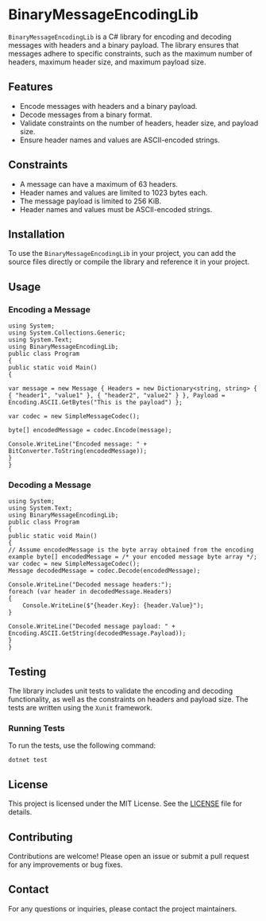 # BinaryMessageEncodingLib

`BinaryMessageEncodingLib` is a C# library for encoding and decoding messages with headers and a binary payload. The library ensures that messages adhere to specific constraints, such as the maximum number of headers, maximum header size, and maximum payload size.

## Features

- Encode messages with headers and a binary payload.
- Decode messages from a binary format.
- Validate constraints on the number of headers, header size, and payload size.
- Ensure header names and values are ASCII-encoded strings.

## Constraints

- A message can have a maximum of 63 headers.
- Header names and values are limited to 1023 bytes each.
- The message payload is limited to 256 KiB.
- Header names and values must be ASCII-encoded strings.

## Installation

To use the `BinaryMessageEncodingLib` in your project, you can add the source files directly or compile the library and reference it in your project.

## Usage

### Encoding a Message

    using System; 
    using System.Collections.Generic;
    using System.Text;
    using BinaryMessageEncodingLib;
    public class Program 
    {
    public static void Main()
    {
    
    var message = new Message { Headers = new Dictionary<string, string> { { "header1", "value1" }, { "header2", "value2" } }, Payload = Encoding.ASCII.GetBytes("This is the payload") };

    var codec = new SimpleMessageCodec();

    byte[] encodedMessage = codec.Encode(message);

    Console.WriteLine("Encoded message: " + BitConverter.ToString(encodedMessage));
    }
    }


### Decoding a Message

    using System; 
    using System.Text;
    using BinaryMessageEncodingLib;
    public class Program 
    { 
    public static void Main() 
    { 
    // Assume encodedMessage is the byte array obtained from the encoding example byte[] encodedMessage = /* your encoded message byte array */;
    var codec = new SimpleMessageCodec();
    Message decodedMessage = codec.Decode(encodedMessage);

    Console.WriteLine("Decoded message headers:");
    foreach (var header in decodedMessage.Headers)
    {
        Console.WriteLine($"{header.Key}: {header.Value}");
    }

    Console.WriteLine("Decoded message payload: " + Encoding.ASCII.GetString(decodedMessage.Payload));
    }
    }


## Testing

The library includes unit tests to validate the encoding and decoding functionality, as well as the constraints on headers and payload size. The tests are written using the `Xunit` framework.

### Running Tests

To run the tests, use the following command:

    dotnet test


## License

This project is licensed under the MIT License. See the [LICENSE](LICENSE) file for details.

## Contributing

Contributions are welcome! Please open an issue or submit a pull request for any improvements or bug fixes.

## Contact

For any questions or inquiries, please contact the project maintainers.
